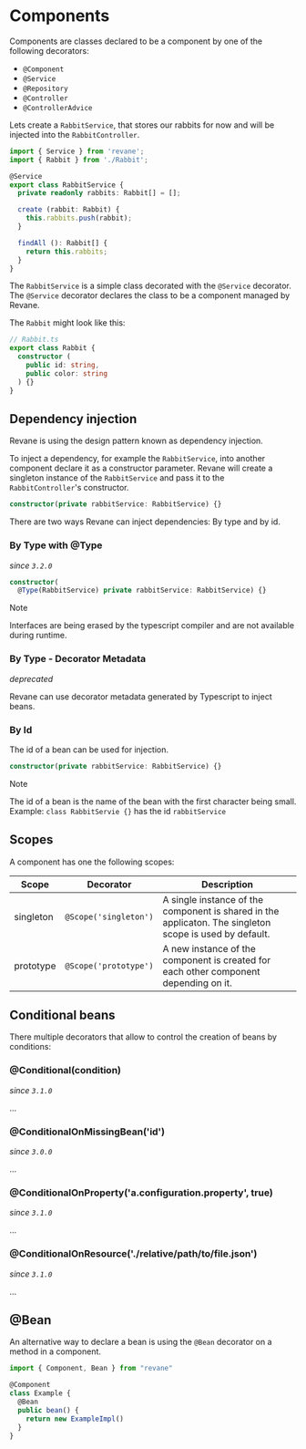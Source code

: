 # Components

Components are classes declared to be a component by one of the following decorators:

- `@Component`
- `@Service`
- `@Repository`
- `@Controller`
- `@ControllerAdvice`

Lets create a `RabbitService`, that stores our rabbits for now and will be
injected into the `RabbitController`.

```ts
import { Service } from 'revane';
import { Rabbit } from './Rabbit';

@Service
export class RabbitService {
  private readonly rabbits: Rabbit[] = [];

  create (rabbit: Rabbit) {
    this.rabbits.push(rabbit);
  }

  findAll (): Rabbit[] {
    return this.rabbits;
  }
}
```

The `RabbitService` is a simple class decorated with the `@Service` decorator. The `@Service` decorator declares the class to be a component managed by Revane.

The `Rabbit` might look like this:

```ts
// Rabbit.ts
export class Rabbit {
  constructor (
    public id: string,
    public color: string
  ) {}
}
```

## Dependency injection

Revane is using the design pattern known as dependency injection.

To inject a dependency, for example the `RabbitService`, into another component
declare it as a constructor parameter. Revane will create a singleton instance
of the `RabbitService` and pass it to the `RabbitController`'s constructor.

```ts
constructor(private rabbitService: RabbitService) {}
```

There are two ways Revane can inject dependencies: By type and by id.

### By Type with @Type

*since `3.2.0`*

```ts
constructor(
  @Type(RabbitService) private rabbitService: RabbitService) {}
```
> [!NOTE]
> Interfaces are being erased by the typescript compiler and are not
> available during runtime.

### By Type - Decorator Metadata

*deprecated*

Revane can use decorator metadata generated by Typescript to inject beans.

### By Id

The id of a bean can be used for injection.

```ts
constructor(private rabbitService: RabbitService) {}
```

> [!NOTE]
> The id of a bean is the name of the bean with the first character being small.
> Example: `class RabbitServie {}` has the id `rabbitService`

## Scopes

A component has one the following scopes:

| Scope     | Decorator             | Description                                                                                             |
|-----------|-----------------------|---------------------------------------------------------------------------------------------------------|
| singleton | `@Scope('singleton')` | A single instance of the component is shared in the applicaton. The singleton scope is used by default. |
| prototype | `@Scope('prototype')` | A new instance of the component is created for each other component depending on it.                    |

## Conditional beans

There multiple decorators that allow to control the creation of beans by conditions:

### @Conditional(condition)

*since `3.1.0`*

...

### @ConditionalOnMissingBean('id')

*since `3.0.0`*

...

### @ConditionalOnProperty('a.configuration.property', true)

*since `3.1.0`*

...

### @ConditionalOnResource('./relative/path/to/file.json')

*since `3.1.0`*

...

## @Bean

An alternative way to declare a bean is using the `@Bean` decorator on a method in a component.

```ts
import { Component, Bean } from "revane"

@Component
class Example {
  @Bean
  public bean() {
    return new ExampleImpl()
  }
}
```
